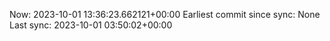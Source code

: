 Now: 2023-10-01 13:36:23.662121+00:00 Earliest commit since sync: None Last sync: 2023-10-01 03:50:02+00:00
